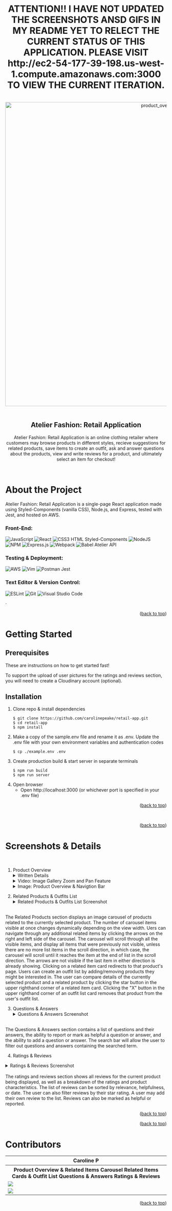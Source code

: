 <h1 align="center">ATTENTION!! I HAVE NOT UPDATED THE SCREENSHOTS ANSD GIFS IN MY README YET TO RELECT THE CURRENT STATUS OF THIS APPLICATION.
PLEASE VISIT http://ec2-54-177-39-198.us-west-1.compute.amazonaws.com:3000 TO VIEW THE CURRENT ITERATION.</h1>


<!-- Improved compatibility of back to top link: See: https://github.com/othneildrew/Best-README-Template/pull/73 -->
<a name="readme-top"></a>

<!-- PROJECT LOGO -->
<br />
<div align="center">
  <a href="http://ec2-54-177-39-198.us-west-1.compute.amazonaws.com:3000">
   <img align="center" width="950" alt="product_overview" src="https://user-images.githubusercontent.com/100883305/233085638-2442e07a-9868-4fa0-bc14-cb01ee6b42dd.png">
    <!-- ******************************************************************** -->

<!-- gif of scrolling up and down and some functionality -->
  </a>
</div>
<br/>

<h2 align="center">Atelier Fashion: Retail Application</h2>


<p align="center">Atelier Fashion: Retail Application is an online clothing retailer where customers may browse products in different styles, recieve suggestions for related products, save items to create an outfit, ask and answer questions about the products, view and write reviews for a product, and ultimately select an item for checkout!</p>

<br/>

# About the Project

  <p align="left">
   Atelier Fashion: Retail Application is a single-page React application made using Styled-Components (vanilla CSS), Node.js, and Express, tested with Jest, and hosted on AWS.</p>


### Front-End:

 ![JavaScript](https://img.shields.io/badge/JavaScript-323330?style=for-the-badge&logo=javascript&logoColor=F7DF1E)
         ![React](https://img.shields.io/badge/react-%2320232a.svg?style=for-the-badge&logo=react&logoColor=%2361DAFB)
         ![CSS3](https://img.shields.io/badge/css3-%231572B6.svg?style=for-the-badge&logo=css3&logoColor=white)
          HTML
          Styled-Components
![NodeJS](https://img.shields.io/badge/node.js-6DA55F?style=for-the-badge&logo=node.js&logoColor=white)
          ![NPM](https://img.shields.io/badge/NPM-%23000000.svg?style=for-the-badge&logo=npm&logoColor=white)
          ![Express.js](https://img.shields.io/badge/Express.js-000000?style=for-the-badge&logo=express&logoColor=white)
          ![Webpack](https://img.shields.io/badge/webpack-%238DD6F9.svg?style=for-the-badge&logo=webpack&logoColor=black)
          ![Babel](https://img.shields.io/badge/Babel-F9DC3e?style=for-the-badge&logo=babel&logoColor=black)
Atelier API

### Testing & Deployment:

![AWS](https://img.shields.io/badge/AWS-%23FF9900.svg?style=for-the-badge&logo=amazon-aws&logoColor=white)
           ![Vim](https://img.shields.io/badge/VIM-%2311AB00.svg?style=for-the-badge&logo=vim&logoColor=white)
           ![Postman](https://img.shields.io/badge/Postman-FF6C37?style=for-the-badge&logo=Postman&logoColor=white)
            Jest

### Text Editor & Version Control:

![ESLint](https://img.shields.io/badge/ESLint-4B3263?style=for-the-badge&logo=eslint&logoColor=white)
        ![Git](https://img.shields.io/badge/git-%23F05033.svg?style=for-the-badge&logo=git&logoColor=white)
        ![Visual Studio Code](https://img.shields.io/badge/Visual_Studio_Code-0078D4?style=for-the-badge&logo=visual%20studio%20code&logoColor=white)

</col>


   ·<!-- DEMO LINK
      <a href="https://github.com/ph-castle/apples2oranges">View Demo(DEMO LINK HERE!!!!)</a>
    -->



  <p align="right">
                  (<a href="#readme-top">back to top</a>)</p>

 <!-- GETTING STARTED -->
# Getting Started

## Prerequisites

These are instructions on how to get started fast!

To support the upload of user pictures for the ratings and reviews section, you will need to create a Cloudinary account (optional).

## Installation

1. Clone repo & install dependencies
   ```
   $ git clone https://github.com/carolinepeake/retail-app.git
   $ cd retail-app
   $ npm install
   ```
2. Make a copy of the sample.env file and rename it as .env. Update the .env file with your own environment variables and authentication codes
   ```
   $ cp ./example.env .env
   ```
3. Create production build & start server in separate terminals
   ```
   $ npm run build
   $ npm run server
   ```
4. Open browser
   - Open http://localhost:3000 (or whichever port is specified in your .env file)


<!-- TOC: ADD LINKS FOR THE MAIN SECTIONS HERE -->

  <p align="right">
                  (<a href="#readme-top">back to top</a>)</p>

 

<br/>

  <p align="right">
        (<a href="#readme-top">back to top</a>)
      </p>


# Screenshots & Details

<br/>


1. Product Overview
   <details>
     <summary>Written Details</summary>
     <p>The Product Overview section displays product information, available styles, and an image gallery for the selected product. Users may select a particular style by clicking on its circular thumbnail image, and view additional images of this style by clicking through the image carousel on the left side of the main image (lefthand side image carousel is not displayed on smaller device widths) or using the forward and back arrows to either side of the main image. Users may also scroll directly to an image of the selected style by clicking on its anchor, which will be either an icon or thumbnail depending on device width. Clicking on the main image will expand the main image and clicking on the expanded image will zoom the image 2.5 times and allow the user to pan the zoom image on hover. Clicking the main image again will exit the enlarged view.</p>
   </details>
    <details>
    <summary>Video: Image Gallery Zoom and Pan Feature</summary>
     <img width="950" align="center" alt="product_nav" src="https://user-images.githubusercontent.com/100883305/233085544-081dd73e-ced4-42be-997a-ca6defee1bcd.gif">
    </details>
    <details>
    <summary>Image: Product Overview & Navigtion Bar</summary>
    <img width="950" alt="Product Overview with Navigation Bar" src="https://user-images.githubusercontent.com/100883305/233090260-aa25d48e-66e7-4305-bf44-644c31c88e5e.png">
    </details>




<!--  ![Product Overview Screenshot](images/product_overview.png)-->

2.  Related Products & Outfits List
    <details>
    <summary> Related Products & Outfits List Screenshot</summary>
      <img width="950" align="center" alt="new_related" src="https://user-images.githubusercontent.com/100883305/233085678-8e730dc7-8c6d-46c0-a64c-9538456da3a9.png">
  </details>
   <br> The Related Products section displays an image carousel of products related to the currently selected product. The number of carousel items visible at once changes dynamically depending on the view width. Uers can navigate through any additional related items by clicking the arrows on the right and left side of the carousel. The carousel will scroll through all the visible items, and display all items that were previously not visible, unless there are no more list items in the scroll direction, in which case, the carousel will scroll until it reaches the item at the end of list in the scroll direction. The arrows are not visible if the last item in either direction is already showing. Clicking on a related item card redirects to that product's page. Users can create an outfit list by adding/removing products they might be interested in.
   The user can compare details of the currently selected product and a related product by clicking the star button in the upper righthand corner of a related item card. Clicking the "X" button in the upper righthand corner of an outfit list card removes that product from the user's outfit list.



3.  Questions & Answers
    <details>
    <summary> Questions & Answers Screenshot</summary>
       <img width="950" align="center" alt="questions and answers" src="https://user-images.githubusercontent.com/100883305/233085608-99418387-8828-49e0-9506-a422b7b0260d.png">
    </details>
   <br> The Questions & Answers section contains a list of questions and their answers, the ability to report or mark as helpful a question or answer, and the ability to add a question or answer. The search bar will allow the user to filter out questions and answers containing the searched term.


4.  Ratings & Reviews

  <details>
    <summary> Ratings & Reviews Screenshot
    </summary>
        <img width="950" align="center" alt="ratings and reviews" src="https://user-images.githubusercontent.com/100883305/233085585-5bdfec2f-ac1d-46e8-a786-4a4383b41fa5.png">
      </details>
   <br>The ratings and reviews section shows all reviews for the current product being displayed, as well as a breakdown of the ratings and product characteristics. The list of reviews can be sorted by relevance, helpfulness, or date. The user can also filter reviews by their star rating. A user may add their own review to the list. Reviews can also be marked as helpful or reported.


  <p align="right">(<a href="#readme-top">back to top</a>)</p>



<p align="right">(<a href="#readme-top">back to top</a>)</p>

<!-- CONTACT -->
# Contributors

<table>
  <tr>
    <th>Caroline P</th>
  </tr>
  <!-- Sections -->
   <tr>
    <th>Product Overview & Related Items Carousel
      Related Items Cards & Outfit List
      Questions & Answers
      Ratings & Reviews
    </th>
   </tr>
  <tr>
    <td>
<!-- GITHUB LINKS      -->
      <a href="https://github.com/carolinepeake"> <!-- Caroline    -->
        <img src="https://img.shields.io/badge/github%20-%23121011.svg?&style=for-the-badge&logo=github&logoColor=white"/>
      </a>
   
  <tr>
      <!-- LINKEDIN LINKS      -->
    <td>
      <a href="https://www.linkedin.com/in/carolinepeake/"> <!-- Caroline    -->
        <img src="https://img.shields.io/badge/linkedin%20-%230077B5.svg?&style=for-the-badge&logo=linkedin&logoColor=white"/>
      </a>
    </td>
  </tr>
</table>

<p align="right">(<a href="#readme-top">back to top</a>)</p>



